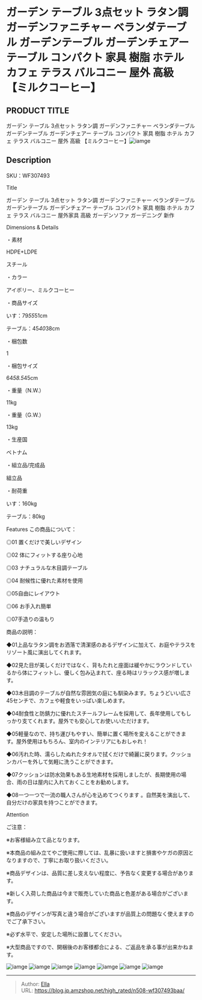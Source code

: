 # ガーデン テーブル 3点セット ラタン調 ガーデンファニチャー ベランダテーブル ガーデンテーブル ガーデンチェアー テーブル コンパクト 家具 樹脂 ホテル カフェ テラス バルコニー 屋外 高級 【ミルクコーヒー】


## PRODUCT TITLE 

ガーデン テーブル 3点セット ラタン調 ガーデンファニチャー ベランダテーブル ガーデンテーブル ガーデンチェアー テーブル コンパクト 家具 樹脂 ホテル カフェ テラス バルコニー 屋外 高級 【ミルクコーヒー】![iamge](https://b2bfiles1.gigab2b.cn/image/wkseller/304/20230713_e3bd228d1fbb37db2ca598384f1e8325.jpg)

## Description

SKU：WF307493

Title

ガーデン テーブル 3点セット ラタン調 ガーデンファニチャー ベランダテーブル ガーデンテーブル ガーデンチェアー テーブル コンパクト 家具 樹脂 ホテル カフェ テラス バルコニー 屋外家具 高級 ガーデンソファ ガーデニング 新作

Dimensions &amp; Details



・素材

HDPE&#43;LDPE

スチール

・カラー

アイボリー、ミルクコーヒー

・商品サイズ

いす：79*55*51cm

テーブル：45*40*38cm

・梱包数

1

・梱包サイズ

64*58.5*45cm

・重量（N.W.）

11kg

・重量（G.W.）

13kg

・生産国

ベトナム

・組立品/完成品

組立品

・耐荷重

いす：160kg

テーブル：80kg



Features
この商品について：

◎01 置くだけで美しいデザイン

◎02 体にフィットする座り心地

◎03 ナチュラルな木目調テーブル

◎04 耐候性に優れた素材を使用

◎05自由にレイアウト

◎06 お手入れ簡単

◎07手造りの温もり



商品の説明：

◆01上品なラタン調をお洒落で清潔感のあるデザインに加えて、お庭やテラスをリゾート風に演出してくれます。



◆02見た目が美しくだけではなく、背もたれと座面は緩やかにラウンドしているから体にフィットし、優しく包み込まれて、座る時はリラックス感が増します。



◆03木目調のテーブルが自然な雰囲気の庭にも馴染みます。ちょうどいい広さ45センチで、カフェや軽食をいっぱい楽しめます。



◆04耐食性と防錆力に優れたスチールフレームを採用して、長年使用してもしっかり支てくれます。屋外でも安心してお使いいただけます。



◆05軽量なので、持ち運びもやすい、簡単に置く場所を変えることができます。屋外使用はもちろん、室内のインテリアにもおしゃれ！



◆06汚れた時、濡らしたぬれたタオルで拭くだけで綺麗に戻ります。クッションカバーを外して気軽に洗うことができます。



◆07クッションは防水効果もある生地素材を採用しましたが、長期使用の場合、雨の日は屋内に入れておくことをお勧めします。



◆08一つ一つで一流の職人さんが心を込めてつくります 。自然美を演出して、自分だけの家具を持つことができます。









Attention



ご注意：

※お客様組み立て品となります。

※本商品の組み立てやご使用に際しては、乱暴に扱いますと損害やケガの原因となりますので、丁寧にお取り扱いください。

※商品デザインは、品質に差し支えない程度に、予告なく変更する場合があります。

※新しく入荷した商品は今まで販売していた商品と色差がある場合がございます。

※商品のデザインが写真と違う場合がございますが品質上の問題なく使えますのでご了承下さい。

※必ず水平で、安定した場所に設置してください。

※大型商品ですので、開梱後のお客様都合による、ご返品を承る事が出来かねます。









![iamge](https://b2bfiles1.gigab2b.cn/image/wkseller/304/20230713_969d35cd3b27c6d588c5ac4fd06a4118.jpg)
![iamge](https://b2bfiles1.gigab2b.cn/image/wkseller/304/20230713_07a832cd9fa74df3c35fd8950ec40b92.jpg)
![iamge](https://b2bfiles1.gigab2b.cn/image/wkseller/304/20230713_9814e9c351e93f10219b5306fba5792c.jpg)
![iamge](https://b2bfiles1.gigab2b.cn/image/wkseller/304/20230713_dd8083123e06c9630ccf44f5f7083e69.jpg)
![iamge](https://b2bfiles1.gigab2b.cn/image/wkseller/304/20230713_88dfff4aa074cf70d4601a03365f10aa.jpg)
![iamge](https://b2bfiles1.gigab2b.cn/image/wkseller/304/20230713_6eb4b605f5db4635f2dc49f84db20d51.jpg)
![iamge](https://b2bfiles1.gigab2b.cn/image/wkseller/304/20230713_ea026abb7ea40a7809d63218245dc59c.jpg)


---

> Author: [Ella](https://blog.jp.amzshop.net/)  
> URL: https://blog.jp.amzshop.net/high_rated/n508-wf307493baa/  


